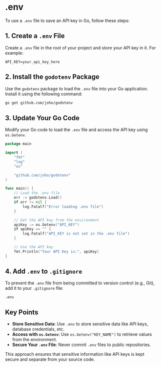 # .env
To use a `.env` file to save an API key in Go, follow these steps:

## 1. Create a `.env` File
Create a `.env` file in the root of your project and store your API key in it. For example:
```
API_KEY=your_api_key_here
```

## 2. Install the `godotenv` Package
Use the `godotenv` package to load the `.env` file into your Go application. Install it using 
the following command:
```go.mod
go get github.com/joho/godotenv
```

## 3. Update Your Go Code
Modify your Go code to load the `.env` file and access the API key using `os.Getenv`.
```go
package main

import (
    "fmt"
    "log"
    "os"

    "github.com/joho/godotenv"
)

func main() {
    // Load the .env file
    err := godotenv.Load()
    if err != nil {
        log.Fatalf("Error loading .env file")
    }

    // Get the API key from the environment
    apiKey := os.Getenv("API_KEY")
    if apiKey == "" {
        log.Fatalf("API_KEY is not set in the .env file")
    }

    // Use the API key
    fmt.Println("Your API Key is:", apiKey)
}
```

## 4. Add `.env` to `.gitignore`
To prevent the `.env` file from being committed to version control (e.g., Git), add it to your `.gitignore` file:
```
.env
```

## Key Points
+ **Store Sensitive Data**: Use `.env` to store sensitive data like API keys, database credentials, etc.
+ **Access with `os.Getenv`**: Use `os.Getenv("KEY_NAME")` to retrieve values from the environment.
+ **Secure Your `.env` File**: Never commit `.env` files to public repositories.

This approach ensures that sensitive information like API keys is kept secure and separate from your source code.
